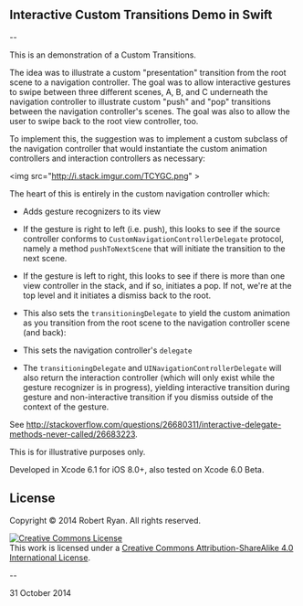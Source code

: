## Interactive Custom Transitions Demo in Swift

--

This is an demonstration of a Custom Transitions. 

The idea was to illustrate a custom "presentation" transition from the root scene to a navigation controller. The goal was to allow interactive gestures to swipe between three different scenes, A, B, and C underneath the navigation controller to illustrate custom "push" and "pop" transitions between the navigation controller's scenes. The goal was also to allow the user to swipe back to the root view controller, too.

To implement this, the suggestion was to implement a custom subclass of the navigation controller that would instantiate the custom animation controllers and interaction controllers as necessary:

<img src="http://i.stack.imgur.com/TCYGC.png" \>

The heart of this is entirely in the custom navigation controller which:

- Adds gesture recognizers to its view

 - If the gesture is right to left (i.e. push), this looks to see if the source controller conforms to `CustomNavigationControllerDelegate` protocol, namely a method `pushToNextScene` that will initiate the transition to the next scene.

 - If the gesture is left to right, this looks to see if there is more than one view controller in the stack, and if so, initiates a pop. If not, we're at the top level and it initiates a dismiss back to the root.

- This also sets the `transitioningDelegate` to yield the custom animation as you transition from the root scene to the navigation controller scene (and back):

- This sets the navigation controller's `delegate` 

- The `transitioningDelegate` and `UINavigationControllerDelegate` will also return the interaction controller (which will only exist while the gesture recognizer is in progress), yielding interactive transition during gesture and non-interactive transition if you dismiss outside of the context of the gesture.

See http://stackoverflow.com/questions/26680311/interactive-delegate-methods-never-called/26683223.

This is for illustrative purposes only.

Developed in Xcode 6.1 for iOS 8.0+, also tested on Xcode 6.0 Beta.

## License

Copyright &copy; 2014 Robert Ryan. All rights reserved.

<a rel="license" href="http://creativecommons.org/licenses/by-sa/4.0/"><img alt="Creative Commons License" style="border-width:0" src="http://i.creativecommons.org/l/by-sa/4.0/88x31.png" /></a><br />This work is licensed under a <a rel="license" href="http://creativecommons.org/licenses/by-sa/4.0/">Creative Commons Attribution-ShareAlike 4.0 International License</a>.

--

31 October 2014
